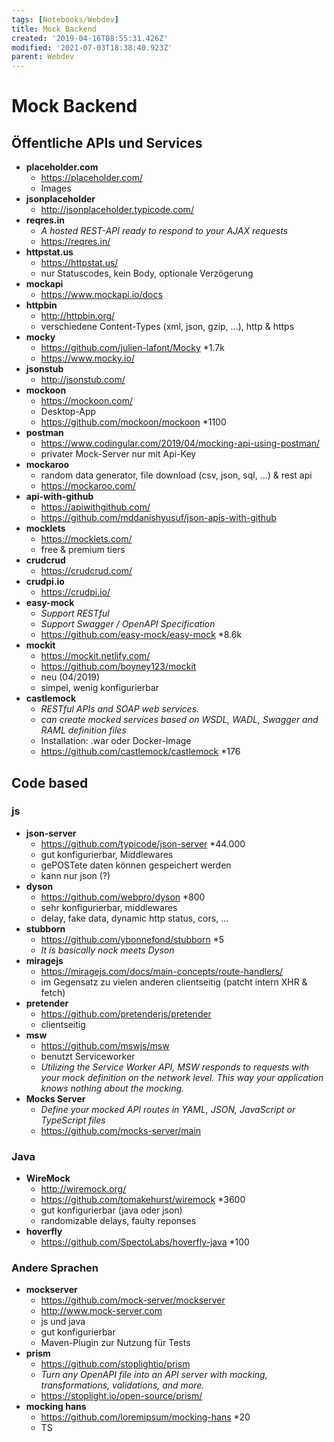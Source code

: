 ```yaml
---
tags: [Notebooks/Webdev]
title: Mock Backend
created: '2019-04-16T08:55:31.426Z'
modified: '2021-07-03T18:38:40.923Z'
parent: Webdev
---
```


# Mock Backend

## Öffentliche APIs und Services
- **placeholder.com**
  - <https://placeholder.com/>
  - Images
- **jsonplaceholder**
  - <http://jsonplaceholder.typicode.com/>
- **reqres.in**
  - *A hosted REST-API ready to respond to your AJAX requests* 
  - <https://reqres.in/> 
- **httpstat.us**
  - <https://httpstat.us/>
  - nur Statuscodes, kein Body, optionale Verzögerung
- **mockapi**
  - <https://www.mockapi.io/docs>
- **httpbin**
  - <http://httpbin.org/>
  - verschiedene Content-Types (xml, json, gzip, ...), http & https
- **mocky**
  - <https://github.com/julien-lafont/Mocky> *1.7k
  - <https://www.mocky.io/>
- **jsonstub**
  - <http://jsonstub.com/>
- **mockoon**
  - <https://mockoon.com/>
  - Desktop-App
  - <https://github.com/mockoon/mockoon> *1100
- **postman**
  - <https://www.codingular.com/2019/04/mocking-api-using-postman/>
  - privater Mock-Server nur mit Api-Key
- **mockaroo**
  - random data generator, file download (csv, json, sql, ...) & rest api
  - <https://mockaroo.com/>
- **api-with-github**
  - <https://apiwithgithub.com/>
  - <https://github.com/mddanishyusuf/json-apis-with-github>
- **mocklets**
  - <https://mocklets.com/>
  - free & premium tiers
- **crudcrud**
  - <https://crudcrud.com/>
- **crudpi.io**
  - <https://crudpi.io/>
- **easy-mock**
  - *Support RESTful*
  - *Support Swagger / OpenAPI Specification*
  - <https://github.com/easy-mock/easy-mock> *8.6k
- **mockit**
  - <https://mockit.netlify.com/>
  - <https://github.com/boyney123/mockit>
  - neu (04/2019)
  - simpel, wenig konfigurierbar
- **castlemock**
  - *RESTful APIs and SOAP web services.*
  - *can create mocked services based on WSDL, WADL, Swagger and RAML definition files*
  - Installation: .war oder Docker-Image
  - <https://github.com/castlemock/castlemock> *176


## Code based

### js
- **json-server**
  - <https://github.com/typicode/json-server> *44.000
  - gut konfigurierbar, Middlewares
  - gePOSTete daten können gespeichert werden
  - kann nur json (?)
- **dyson**
  - <https://github.com/webpro/dyson> *800
  - sehr konfigurierbar, middlewares
  - delay, fake data, dynamic http status, cors, ...
- **stubborn**
  - <https://github.com/ybonnefond/stubborn> *5
  - *It is basically nock meets Dyson*
- **miragejs**
  - <https://miragejs.com/docs/main-concepts/route-handlers/>
  - im Gegensatz zu vielen anderen clientseitig (patcht intern XHR & fetch)
- **pretender**
  - <https://github.com/pretenderjs/pretender>
  - clientseitig
- **msw**
  - <https://github.com/mswjs/msw>
  - benutzt Serviceworker
  - *Utilizing the Service Worker API, MSW responds to requests with your mock definition on the network level. This way your application knows nothing about the mocking.*
- **Mocks Server**
  - *Define your mocked API routes in YAML, JSON, JavaScript or TypeScript files* 
  - <https://github.com/mocks-server/main>

### Java
- **WireMock**
  - <http://wiremock.org/>
  - <https://github.com/tomakehurst/wiremock> *3600
  - gut konfigurierbar (java oder json)
  - randomizable delays, faulty reponses
- **hoverfly**
  - <https://github.com/SpectoLabs/hoverfly-java> *100

### Andere Sprachen
- **mockserver**
  - <https://github.com/mock-server/mockserver>
  - <http://www.mock-server.com>
  - js und java
  - gut konfigurierbar
  - Maven-Plugin zur Nutzung für Tests
- **prism**
  - <https://github.com/stoplightio/prism>
  - *Turn any OpenAPI file into an API server with mocking, transformations, validations, and more.*
  - <https://stoplight.io/open-source/prism/>
- **mocking hans**
  - <https://github.com/loremipsum/mocking-hans> *20
  - TS

